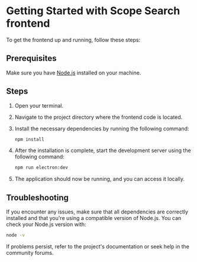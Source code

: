 # Getting Started with Scope Search frontend

To get the frontend up and running, follow these steps:

## Prerequisites

Make sure you have [Node.js](https://nodejs.org/) installed on your machine.

## Steps

1. Open your terminal.
2. Navigate to the project directory where the frontend code is located.
3. Install the necessary dependencies by running the following command:

   ```bash
   npm install
   ```

4. After the installation is complete, start the development server using the following command:

   ```bash
   npm run electron:dev
   ```

5. The application should now be running, and you can access it locally.

## Troubleshooting

If you encounter any issues, make sure that all dependencies are correctly installed and that you're using a compatible version of Node.js. You can check your Node.js version with:

```bash
node -v
```

If problems persist, refer to the project's documentation or seek help in the community forums.

